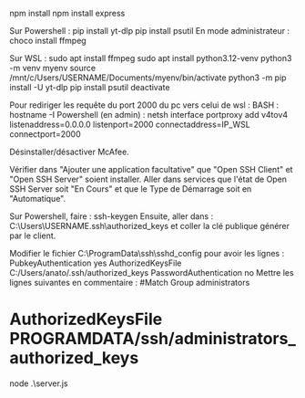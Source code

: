 
npm install
npm install express

Sur Powershell :
pip install yt-dlp
pip install psutil
En mode administrateur :
choco install ffmpeg

Sur WSL :
sudo apt install ffmpeg
sudo apt install python3.12-venv
python3 -m venv myenv
source /mnt/c/Users/USERNAME/Documents/myenv/bin/activate
python3 -m pip install -U yt-dlp
pip install psutil
deactivate

Pour rediriger les requête du port 2000 du pc vers celui de wsl :
BASH :
hostname -I
Powershell (en admin) :
netsh interface portproxy add v4tov4 listenaddress=0.0.0.0 listenport=2000 connectaddress=IP_WSL connectport=2000

Désinstaller/désactiver McAfee.

Vérifier dans "Ajouter une application facultative" que "Open SSH Client" et "Open SSH Server" soient installer.
Aller dans services que l'état de Open SSH Server soit "En Cours" et que le Type de Démarrage soit en "Automatique".

Sur Powershell, faire : ssh-keygen
Ensuite, aller dans : C:\Users\USERNAME\.ssh\authorized_keys
et coller la clé publique générer par le client.

Modifier le fichier C:\ProgramData\ssh\sshd_config pour avoir les lignes :
PubkeyAuthentication yes
AuthorizedKeysFile C:/Users/anato/.ssh/authorized_keys
PasswordAuthentication no
Mettre les lignes suivantes en commentaire :
#Match Group administrators
#       AuthorizedKeysFile __PROGRAMDATA__/ssh/administrators_authorized_keys


node .\server.js

